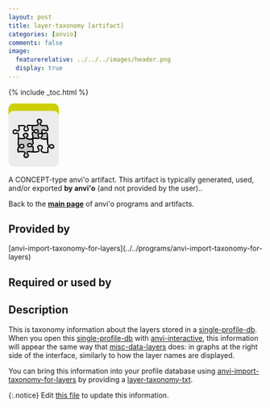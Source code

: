 ```yaml
---
layout: post
title: layer-taxonomy [artifact]
categories: [anvio]
comments: false
image:
  featurerelative: ../../../images/header.png
  display: true
---
```



{% include _toc.html %}


<img src="../../images/icons/CONCEPT.png" alt="CONCEPT" style="width:100px; border:none" />

A CONCEPT-type anvi'o artifact. This artifact is typically generated, used, and/or exported **by anvi'o** (and not provided by the user)..

Back to the **[main page](../../)** of anvi'o programs and artifacts.

## Provided by


<p style="text-align: left" markdown="1"><span class="artifact-p">[anvi-import-taxonomy-for-layers](../../programs/anvi-import-taxonomy-for-layers)</span></p>


## Required or used by

<p style="text-align: left" markdown="1"></p>

## Description

This is taxonomy information about the layers stored in a <span class="artifact-n">[single-profile-db](/software/anvio/help/artifacts/single-profile-db)</span>. When you open this <span class="artifact-n">[single-profile-db](/software/anvio/help/artifacts/single-profile-db)</span> with <span class="artifact-n">[anvi-interactive](/software/anvio/help/programs/anvi-interactive)</span>, this information will appear the same way that <span class="artifact-n">[misc-data-layers](/software/anvio/help/artifacts/misc-data-layers)</span> does: in graphs at the right side of the interface, similarly to how the layer names are displayed. 

You can bring this information into your profile database using <span class="artifact-n">[anvi-import-taxonomy-for-layers](/software/anvio/help/programs/anvi-import-taxonomy-for-layers)</span> by providing a <span class="artifact-n">[layer-taxonomy-txt](/software/anvio/help/artifacts/layer-taxonomy-txt)</span>. 


{:.notice}
Edit [this file](https://github.com/merenlab/anvio/tree/master/anvio/docs/artifacts/layer-taxonomy.md) to update this information.

